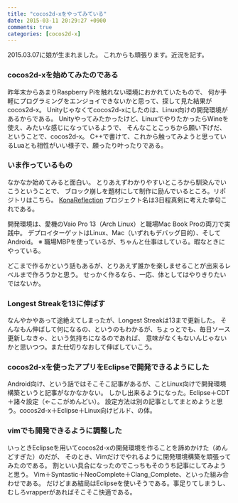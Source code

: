 ```yaml
---
title: "cocos2d-xをやってみている"
date: 2015-03-11 20:29:27 +0900
comments: true
categories: [cocos2d-x]
---
```


2015.03.07に娘が生まれました。
これからも頑張ります。近況を記す。

### cocos2d-xを始めてみたのである

昨年末からあまりRaspberry Piを触れない環境におかれていたもので、
何か手軽にプログラミングをエンジョイできないかと思って、探して見た結果がcocos2d-x。
Unityじゃなくてcocos2d-xにしたのは、Linux向けの開発環境があるからである。
Unityやってみたかったけど、LinuxでやりたかったらWineを使え、みたいな感じになっているようで、
そんなことこっちから願い下げだ、ということで、cocos2d-x。
C++で書けて、これから触ってみようと思っているLuaとも相性がいい様子で、願ったり叶ったりである。

### いま作っているもの

なかなか始めてみると面白い。
とりあえずわかりやすいところから馴染んでいこうということで、
ブロック崩しを題材にして制作に励んでいるところ。リポジトリはこちら。
[KonaReflection](https://github.com/pankona/KonaReflection)
プロジェクト名は3日程真剣に考えた挙句これである。

開発環境は、愛機のVaio Pro 13（Arch Linux）と職場Mac Book Proの両刀で実践中。
デプロイターゲットはLinux、Mac（いずれもデバッグ目的）、そしてAndroid。
※ 職場MBPを使っているが、ちゃんと仕事はしている。暇なときにやっている。

どこまで作るかという話もあるが、とりあえず誰かを楽しませることが出来るレベルまで作ろうかと思う。
せっかく作るなら、一応、体としてはやりきりたいではないか。

### Longest Streakを13に伸ばす

なんやかやあって途絶えてしまったが、Longest Streakは13まで更新した。
そんなもん伸ばして何になるの、というのもわかるが、ちょっとでも、毎日ソース更新しなきゃ、という気持ちになるのであれば、
意味がなくもないんじゃないかと思いつつ。また仕切りなおして伸ばしていこう。

### cocos2d-xを使ったアプリをEclipseで開発できるようにした

Android向け、という話ではそこそこ記事があるが、ことLinux向けで開発環境構築というと記事がなかなかない。
しかし出来るようになった。Eclipse＋CDT＋諸々設定（←ここがめんどい）。
設定方法は別の記事としてまとめようと思う。cocos2d-x＋Eclipse＋Linux向けビルド、の体。

### vimでも開発できるように調整した

いっときEclipseを用いてcocos2d-xの開発環境を作ることを諦めかけた（めんどすぎた）のだが、
そのとき、Vimだけでやれるように開発環境構築を頑張ってみたのである。
割といい具合になったのでこっちもそのうち記事にしてみようと思う。
Vim＋Syntastic＋NeoComplete＋Clang_Complete、といった組み合わせである。
だけどまあ結局はEclipseを使いそうである。事足りてしまうし、むしろvrapperがあればそこそこ快適である。
